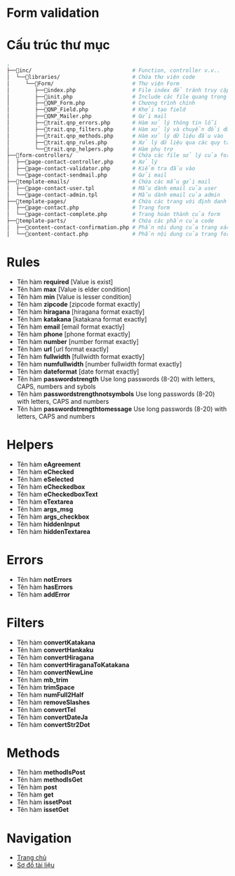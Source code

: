 # Form validation

# Cấu trúc thư mục
```bash
.
├──📁inc/                                # Function, controller v.v..
│  └──📁libraries/                       # Chứa thư viện code
│     └──📁Form/                         # Thư viện Form
│        ├──📝index.php                  # File index để tránh truy cập trực tiếp
│        ├──📝init.php                   # Include các file quang trọng
│        ├──📝QNP_Form.php               # Chương trình chính
│        ├──📝QNP_Field.php              # Khởi tạo field
│        ├──📝QNP_Mailer.php             # Gửi mail
│        ├──📝trait.qnp_errors.php       # Hàm xử lý thông tin lỗi
│        ├──📝trait.qnp_filters.php      # Hàm xử lý và chuyển đổi dữ liệu
│        ├──📝trait.qnp_methods.php      # Hàm xử lý dữ liệu đầu vào
│        ├──📝trait.qnp_rules.php        # Xử lý dữ liệu qua các quy tắc định trước
│        └──📝trait.qnp_helpers.php      # Hàm phụ trợ
├──📁form-controllers/                   # Chứa các file sử lý của form
│  ├──📝page-contact-controller.php      # Xử lý
│  ├──📝page-contact-validator.php       # Kiểm tra đầu vào
│  └──📝page-contact-sendmail.php        # Gửi mail
├──📁template-emails/                    # Chứa các mẫu gửi mail
│  ├──📝page-contact-user.tpl            # Mẫu dành email của user
│  └──📝page-contact-admin.tpl           # Mẫu dành email của admin
├──📁template-pages/                     # Chứa các trang với định danh là slug
│  ├──📝page-contact.php                 # Trang form
│  └──📝page-contact-complete.php        # Trang hoàn thành của form
├──📁template-parts/                     # Chứa các phần của code
│  ├──📝content-contact-confirmation.php # Phần nội dung của trang xác nhận
│  └──📝content-contact.php              # Phần nội dung của trang form
```

# Rules
- Tên hàm **required**
[Value is exist]
- Tên hàm **max**
[Value is elder condition]
- Tên hàm **min**
[Value is lesser condition]
- Tên hàm **zipcode**
[zipcode format exactly]
- Tên hàm **hiragana**
[hiragana format exactly]
- Tên hàm **katakana**
[katakana format exactly]
- Tên hàm **email**
[email format exactly]
- Tên hàm **phone**
[phone format exactly]
- Tên hàm **number**
[number format exactly]
- Tên hàm **url**
[url format exactly]
- Tên hàm **fullwidth**
[fullwidth format exactly]
- Tên hàm **numfullwidth**
[number fullwidth format exactly]
- Tên hàm **dateformat**
[date format exactly]
- Tên hàm **passwordstrength**
Use long passwords (8-20) with letters, CAPS, numbers and sybols
- Tên hàm **passwordstrengthnotsymbols**
Use long passwords (8-20) with letters, CAPS and numbers
- Tên hàm **passwordstrengthtomessage**
Use long passwords (8-20) with letters, CAPS and numbers

# Helpers
- Tên hàm **eAgreement**
- Tên hàm **eChecked**
- Tên hàm **eSelected**
- Tên hàm **eCheckedbox**
- Tên hàm **eCheckedboxText**
- Tên hàm **eTextarea**
- Tên hàm **args_msg**
- Tên hàm **args_checkbox**
- Tên hàm **hiddenInput**
- Tên hàm **hiddenTextarea**

# Errors
- Tên hàm **notErrors**
- Tên hàm **hasErrors**
- Tên hàm **addError**

# Filters
- Tên hàm **convertKatakana**
- Tên hàm **convertHankaku**
- Tên hàm **convertHiragana**
- Tên hàm **convertHiraganaToKatakana**
- Tên hàm **convertNewLine**
- Tên hàm **mb_trim**
- Tên hàm **trimSpace**
- Tên hàm **numFull2Half**
- Tên hàm **removeSlashes**
- Tên hàm **convertTel**
- Tên hàm **convertDateJa**
- Tên hàm **convertStr2Dot**

# Methods
- Tên hàm **methodIsPost**
- Tên hàm **methodIsGet**
- Tên hàm **post**
- Tên hàm **get**
- Tên hàm **issetPost**
- Tên hàm **issetGet**

# Navigation
- [Trang chủ](https://phuquang.github.io/themestandard/)
- [Sơ đồ tài liệu](https://phuquang.github.io/themestandard/sitemap)
